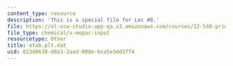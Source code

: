```yaml
---
content_type: resource
description: 'This is a special file for Lec #8.'
file: https://ol-ocw-studio-app-qa.s3.amazonaws.com/courses/12-540-principles-of-the-global-positioning-system-spring-2012/823d0630d8a32aad008ebca5e3dd37f4_etab.plt.dat
file_type: chemical/x-mopac-input
resourcetype: Other
title: etab.plt.dat
uid: 823d0630-d8a3-2aad-008e-bca5e3dd37f4
---
```

